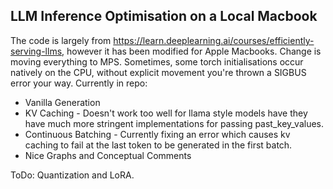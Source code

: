 ## LLM Inference Optimisation on a Local Macbook

The code is largely from https://learn.deeplearning.ai/courses/efficiently-serving-llms, however it has been modified for Apple Macbooks. Change is moving everything to MPS. Sometimes, some torch initialisations occur natively on the CPU, without explicit movement you're thrown a SIGBUS error your way.
Currently in repo:
  * Vanilla Generation
  * KV Caching - Doesn't work too well for llama style models have they have much more stringent implementations for passing past_key_values.
  * Continuous Batching - Currently fixing an error which causes kv caching to fail at the last token to be generated in the first batch.
  * Nice Graphs and Conceptual Comments

ToDo: Quantization and LoRA.
